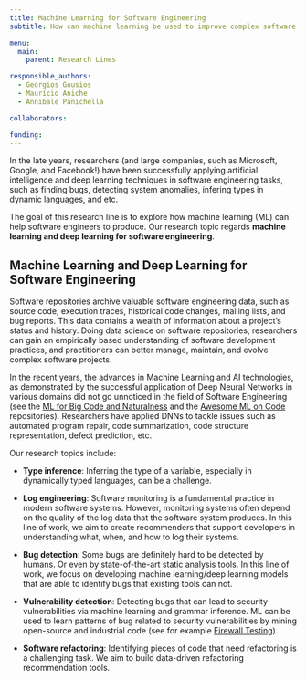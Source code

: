 ```yaml
---
title: Machine Learning for Software Engineering
subtitle: How can machine learning be used to improve complex software development tasks?

menu:
  main:
    parent: Research Lines

responsible_authors:
  - Georgios Gousios
  - Maurício Aniche
  - Annibale Panichella

collaborators:

funding:
---
```


In the late years, researchers (and large companies, such as Microsoft, Google, and Facebook!) have been successfully applying artificial intelligence and deep learning techniques in software engineering tasks, such as finding bugs, detecting system anomalies, infering types in dynamic languages, and etc.

The goal of this research line is to explore how machine learning (ML) can help software engineers to produce. Our research topic regards **machine learning and deep learning for software engineering**.

Machine Learning and Deep Learning for Software Engineering
-----------------------------------------------------------

Software repositories archive valuable software engineering data, such as source code, execution traces, historical code changes, mailing lists, and bug reports. This data contains a wealth of information about a project’s status and history. Doing data science on software repositories, researchers can gain an empirically based understanding of software development practices, and practitioners can better manage, maintain, and evolve complex software projects.

In the recent years, the advances in Machine Learning and AI technologies, as demonstrated by the successful application of Deep Neural Networks in various domains did not go unnoticed in the field of Software Engineering (see the [ML for Big Code and Naturalness](https://ml4code.github.io/papers.html) and the [Awesome ML on Code](https://github.com/src-d/awesome-machine-learning-on-source-code) repositories). Researchers have applied DNNs to tackle issues such as automated program repair, code summarization, code structure representation, defect prediction, etc.

Our research topics include:

* **Type inference**: Inferring the type of a variable, especially in dynamically typed languages, can be a challenge.
    
* **Log engineering**: Software monitoring is a fundamental practice in modern software systems. However, monitoring systems often depend on the quality of the log data that the software system produces. In this line of work, we aim to create recommenders that support developers in understanding what, when, and how to log their systems.
    
* **Bug detection**: Some bugs are definitely hard to be detected by humans. Or even by state-of-the-art static analysis tools. In this line of work, we focus on developing machine learning/deep learning models that are able to identify bugs that existing tools can not.
    
* **Vulnerability detection**: Detecting bugs that can lead to security vulnerabilities via machine learning and grammar inference. ML can be used to learn patterns of bug related to security vulnerabilities by mining open-source and industrial code (see for example [Firewall Testing](https://pure.tudelft.nl/portal/en/publications/a-machine-learningdriven-evolutionary-approach-for-testing-web-application-firewalls(af7bf5df-6fab-4739-ae38-27abf8a4fafe).html)).
    
* **Software refactoring**: Identifying pieces of code that need refactoring is a challenging task. We aim to build data-driven refactoring recommendation tools.
